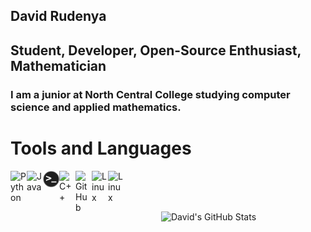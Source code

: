## David Rudenya

## Student, Developer, Open-Source Enthusiast, Mathematician

### I am a junior at North Central College studying computer science and applied mathematics.

# Tools and Languages

<img align="left" alt="Python" width="26px" src="https://cdn.jsdelivr.net/npm/programming-languages-logos/src/python/python.png" />
<img align="left" alt="Java" width="26px" src="https://cdn.jsdelivr.net/npm/programming-languages-logos/src/java/java.png" />
<img align="left" alt="Terminal" width="26px" src="https://raw.githubusercontent.com/github/explore/80688e429a7d4ef2fca1e82350fe8e3517d3494d/topics/terminal/terminal.png" />
<img align="left" alt="C++" width="26px" src="https://img.icons8.com/color/50/000000/c-plus-plus-logo.png"/>
<img align="left" alt="GitHub" width="26px" src="https://github.githubassets.com/images/modules/logos_page/GitHub-Mark.png" />
<img align="left" alt="Linux" width="26px" src="https://isc.tamu.edu/~lewing/linux/sit3-shine.7.gif"/>
<img align="left" alt="Linux" width="26px" src="https://cdn.freebiesupply.com/logos/large/2x/latex-logo-png-transparent.png"/>



<br />
<br />
<br />

<p align="center"> <img src="https://github-readme-stats.vercel.app/api?username=d-val-r&show_icons=true&theme=gotham" alt="David's GitHub Stats" />
